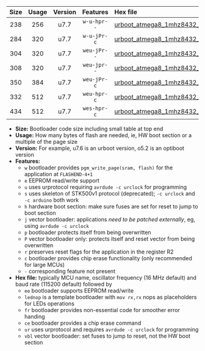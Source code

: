 |Size|Usage|Version|Features|Hex file|
|:-:|:-:|:-:|:-:|:--|
|238|256|u7.7|`w-u-hpr--`|[urboot_atmega8_1mhz8432_115200bps_lednop_fr_ur.hex](https://raw.githubusercontent.com/stefanrueger/urboot/main/bootloaders/atmega8/fcpu_1mhz8432/115200_bps/urboot_atmega8_1mhz8432_115200bps_lednop_fr_ur.hex)|
|284|320|u7.7|`w-u-jPr-c`|[urboot_atmega8_1mhz8432_115200bps_lednop_fr_ce_ur_vbl.hex](https://raw.githubusercontent.com/stefanrueger/urboot/main/bootloaders/atmega8/fcpu_1mhz8432/115200_bps/urboot_atmega8_1mhz8432_115200bps_lednop_fr_ce_ur_vbl.hex)|
|304|320|u7.7|`weu-jPr--`|[urboot_atmega8_1mhz8432_115200bps_ee_lednop_ur_vbl.hex](https://raw.githubusercontent.com/stefanrueger/urboot/main/bootloaders/atmega8/fcpu_1mhz8432/115200_bps/urboot_atmega8_1mhz8432_115200bps_ee_lednop_ur_vbl.hex)|
|308|320|u7.7|`weu-jpr--`|[urboot_atmega8_1mhz8432_115200bps_ee_lednop_fr_ur_vbl.hex](https://raw.githubusercontent.com/stefanrueger/urboot/main/bootloaders/atmega8/fcpu_1mhz8432/115200_bps/urboot_atmega8_1mhz8432_115200bps_ee_lednop_fr_ur_vbl.hex)|
|350|384|u7.7|`weu-jPr-c`|[urboot_atmega8_1mhz8432_115200bps_ee_lednop_fr_ce_ur_vbl.hex](https://raw.githubusercontent.com/stefanrueger/urboot/main/bootloaders/atmega8/fcpu_1mhz8432/115200_bps/urboot_atmega8_1mhz8432_115200bps_ee_lednop_fr_ce_ur_vbl.hex)|
|332|512|u7.7|`weu-hpr-c`|[urboot_atmega8_1mhz8432_115200bps_ee_lednop_fr_ce_ur.hex](https://raw.githubusercontent.com/stefanrueger/urboot/main/bootloaders/atmega8/fcpu_1mhz8432/115200_bps/urboot_atmega8_1mhz8432_115200bps_ee_lednop_fr_ce_ur.hex)|
|434|512|u7.7|`wes-hpr-c`|[urboot_atmega8_1mhz8432_115200bps_ee_lednop_fr_ce.hex](https://raw.githubusercontent.com/stefanrueger/urboot/main/bootloaders/atmega8/fcpu_1mhz8432/115200_bps/urboot_atmega8_1mhz8432_115200bps_ee_lednop_fr_ce.hex)|

- **Size:** Bootloader code size including small table at top end
- **Usage:** How many bytes of flash are needed, ie, HW boot section or a multiple of the page size
- **Version:** For example, u7.6 is an urboot version, o5.2 is an optiboot version
- **Features:**
  + `w` bootloader provides `pgm_write_page(sram, flash)` for the application at `FLASHEND-4+1`
  + `e` EEPROM read/write support
  + `u` uses urprotocol requiring `avrdude -c urclock` for programming
  + `s` uses skeleton of STK500v1 protocol (deprecated); `-c urclock` and `-c arduino` both work
  + `h` hardware boot section: make sure fuses are set for reset to jump to boot section
  + `j` vector bootloader: applications *need to be patched externally*, eg, using `avrdude -c urclock`
  + `p` bootloader protects itself from being overwritten
  + `P` vector bootloader only: protects itself and reset vector from being overwritten
  + `r` preserves reset flags for the application in the register R2
  + `c` bootloader provides chip erase functionality (only recommended for large MCUs)
  + `-` corresponding feature not present
- **Hex file:** typically MCU name, oscillator frequency (16 MHz default) and baud rate (115200 default) followed by
  + `ee` bootloader supports EEPROM read/write
  + `lednop` is a template bootloader with `mov rx,rx` nops as placeholders for LEDs operations
  + `fr` bootloader provides non-essential code for smoother error handing
  + `ce` bootloader provides a chip erase command
  + `ur` uses urprotocol and requires `avrdude -c urclock` for programming
  + `vbl` vector bootloader: set fuses to jump to reset, not the HW boot section
